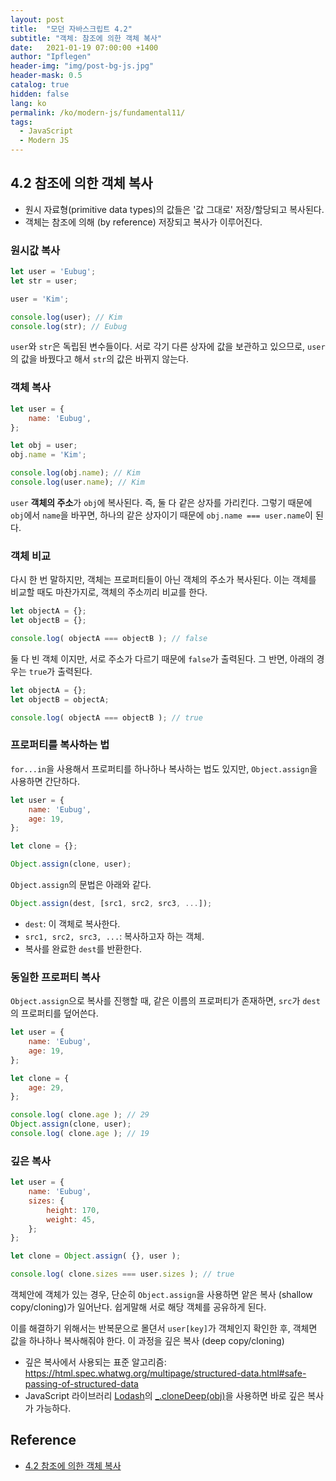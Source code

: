 ```yaml
---
layout: post
title:  "모던 자바스크립트 4.2"
subtitle: "객체: 참조에 의한 객체 복사"
date:   2021-01-19 07:00:00 +1400
author: "Ipflegen"
header-img: "img/post-bg-js.jpg"
header-mask: 0.5
catalog: true
hidden: false
lang: ko
permalink: /ko/modern-js/fundamental11/
tags:
  - JavaScript
  - Modern JS 
---
```


## 4.2 참조에 의한 객체 복사
- 원시 자료형(primitive data types)의 값들은 '값 그대로' 저장/할당되고 복사된다. 
- 객체는 참조에 의해 (by reference) 저장되고 복사가 이루어진다.

### 원시값 복사 
```js
let user = 'Eubug';
let str = user;

user = 'Kim';

console.log(user); // Kim
console.log(str); // Eubug
```

`user`와 `str`은 독립된 변수들이다. 서로 각기 다른 상자에 값을 보관하고 있으므로, `user`의 값을 바꿨다고 해서 `str`의 값은 바뀌지 않는다.

### 객체 복사

```js
let user = {
	name: 'Eubug',
};

let obj = user;
obj.name = 'Kim';

console.log(obj.name); // Kim
console.log(user.name); // Kim
```

`user`  **객체의 주소**가 `obj`에 복사된다. 즉, 둘 다 같은 상자를 가리킨다.
그렇기 때문에 `obj`에서 `name`을 바꾸면, 하나의 같은 상자이기 때문에 `obj.name === user.name`이 된다.

### 객체 비교
다시 한 번 말하지만, 객체는 프로퍼티들이 아닌 객체의 주소가 복사된다. 이는 객체를 비교할 때도 마찬가지로, 객체의 주소끼리 비교를 한다.

```js
let objectA = {};
let objectB = {};

console.log( objectA === objectB ); // false
```

둘 다 빈 객체 이지만, 서로 주소가 다르기 때문에 `false`가 출력된다.
그 반면, 아래의 경우는 `true`가 출력된다.

```js
let objectA = {};
let objectB = objectA;

console.log( objectA === objectB ); // true
```

### 프로퍼티를 복사하는 법
`for...in`을 사용해서 프로퍼티를 하나하나 복사하는 법도 있지만, `Object.assign`을 사용하면 간단하다.

```js
let user = {
	name: 'Eubug',
	age: 19,
};

let clone = {};

Object.assign(clone, user);
```

`Object.assign`의 문법은 아래와 같다.

```js
Object.assign(dest, [src1, src2, src3, ...]);
```
- `dest`: 이 객체로 복사한다.
- `src1, src2, src3, ...`: 복사하고자 하는 객체.
- 복사를 완료한 `dest`를 반환한다.

### 동일한 프로퍼티 복사
`Object.assign`으로 복사를 진행할 때, 같은 이름의 프로퍼티가 존재하면, `src`가 `dest`의 프로퍼티를 덮어쓴다.

```js
let user = {
	name: 'Eubug',
	age: 19,
};

let clone = {
	age: 29,
};

console.log( clone.age ); // 29
Object.assign(clone, user);
console.log( clone.age ); // 19
```

### 깊은 복사
```js
let user = {
	name: 'Eubug',
	sizes: {
		height: 170,
		weight: 45,
	};
};

let clone = Object.assign( {}, user );

console.log( clone.sizes === user.sizes ); // true
```

객체안에 객체가 있는 경우, 단순히 `Object.assign`을 사용하면 앝은 복사 (shallow copy/cloning)가 일어난다. 쉽게말해 서로 해당 객체를 공유하게 된다.

이를 해결하기 위해서는 반복문으로 몰뎐서 `user[key]`가 객체인지 확인한 후, 객체면 값을 하나하나 복사해줘야 한다. 이 과정을 깊은 복사 (deep copy/cloning)
- 깊은 복사에서 사용되는 표준 알고리즘: https://html.spec.whatwg.org/multipage/structured-data.html#safe-passing-of-structured-data
- JavaScript 라이브러리 [Lodash](https://lodash.com)의 [\_.cloneDeep(obj)](https://lodash.com/docs#cloneDeep)을 사용하면 바로 깊은 복사가 가능하다.

## Reference
- [4.2 참조에 의한 객체 복사](https://ko.javascript.info/object-copy)